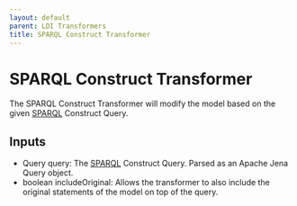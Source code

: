 ```yaml
---
layout: default
parent: LDI Transformers
title: SPARQL Construct Transformer
---
```


# SPARQL Construct Transformer

The SPARQL Construct Transformer will modify the model based on the given [SPARQL] Construct Query.

## Inputs

* Query query: The [SPARQL] Construct Query. Parsed as an Apache Jena Query object.
* boolean includeOriginal: Allows the transformer to also include the original statements of the model on top of the query. 

[SPARQL]: https://www.w3.org/TR/rdf-sparql-query/